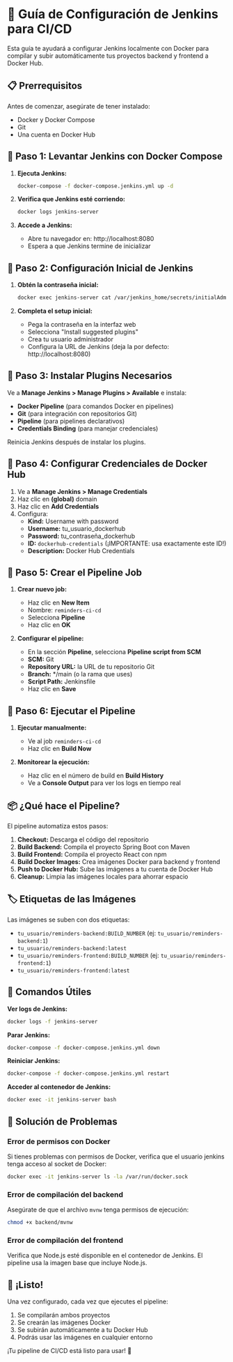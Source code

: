 # 🚀 Guía de Configuración de Jenkins para CI/CD

Esta guía te ayudará a configurar Jenkins localmente con Docker para compilar y subir automáticamente tus proyectos backend y frontend a Docker Hub.

## 📋 Prerrequisitos

Antes de comenzar, asegúrate de tener instalado:
- Docker y Docker Compose
- Git
- Una cuenta en Docker Hub

## 🔧 Paso 1: Levantar Jenkins con Docker Compose

1. **Ejecuta Jenkins:**
   ```bash
   docker-compose -f docker-compose.jenkins.yml up -d
   ```

2. **Verifica que Jenkins esté corriendo:**
   ```bash
   docker logs jenkins-server
   ```

3. **Accede a Jenkins:**
   - Abre tu navegador en: http://localhost:8080
   - Espera a que Jenkins termine de inicializar

## 🔑 Paso 2: Configuración Inicial de Jenkins

1. **Obtén la contraseña inicial:**
   ```bash
   docker exec jenkins-server cat /var/jenkins_home/secrets/initialAdminPassword
   ```

2. **Completa el setup inicial:**
   - Pega la contraseña en la interfaz web
   - Selecciona "Install suggested plugins"
   - Crea tu usuario administrador
   - Configura la URL de Jenkins (deja la por defecto: http://localhost:8080)

## 🔌 Paso 3: Instalar Plugins Necesarios

Ve a **Manage Jenkins > Manage Plugins > Available** e instala:

- **Docker Pipeline** (para comandos Docker en pipelines)
- **Git** (para integración con repositorios Git)
- **Pipeline** (para pipelines declarativos)
- **Credentials Binding** (para manejar credenciales)

Reinicia Jenkins después de instalar los plugins.

## 🔐 Paso 4: Configurar Credenciales de Docker Hub

1. Ve a **Manage Jenkins > Manage Credentials**
2. Haz clic en **(global)** domain
3. Haz clic en **Add Credentials**
4. Configura:
   - **Kind:** Username with password
   - **Username:** tu_usuario_dockerhub
   - **Password:** tu_contraseña_dockerhub
   - **ID:** `dockerhub-credentials` (¡IMPORTANTE: usa exactamente este ID!)
   - **Description:** Docker Hub Credentials

## 📁 Paso 5: Crear el Pipeline Job

1. **Crear nuevo job:**
   - Haz clic en **New Item**
   - Nombre: `reminders-ci-cd`
   - Selecciona **Pipeline**
   - Haz clic en **OK**

2. **Configurar el pipeline:**
   - En la sección **Pipeline**, selecciona **Pipeline script from SCM**
   - **SCM:** Git
   - **Repository URL:** la URL de tu repositorio Git
   - **Branch:** */main (o la rama que uses)
   - **Script Path:** Jenkinsfile
   - Haz clic en **Save**

## 🎯 Paso 6: Ejecutar el Pipeline

1. **Ejecutar manualmente:**
   - Ve al job `reminders-ci-cd`
   - Haz clic en **Build Now**

2. **Monitorear la ejecución:**
   - Haz clic en el número de build en **Build History**
   - Ve a **Console Output** para ver los logs en tiempo real

## 📦 ¿Qué hace el Pipeline?

El pipeline automatiza estos pasos:

1. **Checkout:** Descarga el código del repositorio
2. **Build Backend:** Compila el proyecto Spring Boot con Maven
3. **Build Frontend:** Compila el proyecto React con npm
4. **Build Docker Images:** Crea imágenes Docker para backend y frontend
5. **Push to Docker Hub:** Sube las imágenes a tu cuenta de Docker Hub
6. **Cleanup:** Limpia las imágenes locales para ahorrar espacio

## 🏷️ Etiquetas de las Imágenes

Las imágenes se suben con dos etiquetas:
- `tu_usuario/reminders-backend:BUILD_NUMBER` (ej: `tu_usuario/reminders-backend:1`)
- `tu_usuario/reminders-backend:latest`
- `tu_usuario/reminders-frontend:BUILD_NUMBER` (ej: `tu_usuario/reminders-frontend:1`)
- `tu_usuario/reminders-frontend:latest`

## 🔧 Comandos Útiles

**Ver logs de Jenkins:**
```bash
docker logs -f jenkins-server
```

**Parar Jenkins:**
```bash
docker-compose -f docker-compose.jenkins.yml down
```

**Reiniciar Jenkins:**
```bash
docker-compose -f docker-compose.jenkins.yml restart
```

**Acceder al contenedor de Jenkins:**
```bash
docker exec -it jenkins-server bash
```

## 🚨 Solución de Problemas

### Error de permisos con Docker
Si tienes problemas con permisos de Docker, verifica que el usuario jenkins tenga acceso al socket de Docker:
```bash
docker exec -it jenkins-server ls -la /var/run/docker.sock
```

### Error de compilación del backend
Asegúrate de que el archivo `mvnw` tenga permisos de ejecución:
```bash
chmod +x backend/mvnw
```

### Error de compilación del frontend
Verifica que Node.js esté disponible en el contenedor de Jenkins. El pipeline usa la imagen base que incluye Node.js.

## 🎉 ¡Listo!

Una vez configurado, cada vez que ejecutes el pipeline:
1. Se compilarán ambos proyectos
2. Se crearán las imágenes Docker
3. Se subirán automáticamente a tu Docker Hub
4. Podrás usar las imágenes en cualquier entorno

¡Tu pipeline de CI/CD está listo para usar! 🚀